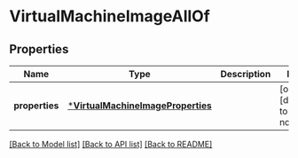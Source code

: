 # VirtualMachineImageAllOf


## Properties
Name | Type | Description | Notes
------------ | ------------- | ------------- | -------------
**properties** | [***VirtualMachineImageProperties**](VirtualMachineImageProperties.md) |  | [optional] [default to nothing]


[[Back to Model list]](../README.md#models) [[Back to API list]](../README.md#api-endpoints) [[Back to README]](../README.md)


